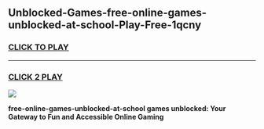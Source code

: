 
## Unblocked-Games-free-online-games-unblocked-at-school-Play-Free-1qcny
<h3>
<a href="https://premium76.site?title=free-online-games-unblocked-at-school&ref=23A">CLICK TO PLAY</a></h3>
<hr>

<h3>
<a href="https://premium76.site?title=free-online-games-unblocked-at-school&ref=23A">CLICK 2 PLAY</a>
  
</h3>

<a href="https://premium76.site?title=free-online-games-unblocked-at-school&ref=23A"><img src="https://clearcache.store/games.png"></a>


**free-online-games-unblocked-at-school games unblocked: Your Gateway to Fun and Accessible Online Gaming**
